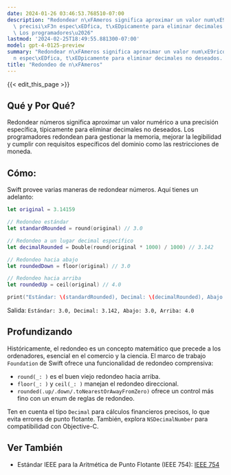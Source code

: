 ```yaml
---
date: 2024-01-26 03:46:53.768510-07:00
description: "Redondear n\xFAmeros significa aproximar un valor num\xE9rico a una\
  \ precisi\xF3n espec\xEDfica, t\xEDpicamente para eliminar decimales no deseados.\
  \ Los programadores\u2026"
lastmod: '2024-02-25T18:49:55.881300-07:00'
model: gpt-4-0125-preview
summary: "Redondear n\xFAmeros significa aproximar un valor num\xE9rico a una precisi\xF3\
  n espec\xEDfica, t\xEDpicamente para eliminar decimales no deseados. Los programadores\u2026"
title: "Redondeo de n\xFAmeros"
---
```


{{< edit_this_page >}}

## Qué y Por Qué?

Redondear números significa aproximar un valor numérico a una precisión específica, típicamente para eliminar decimales no deseados. Los programadores redondean para gestionar la memoria, mejorar la legibilidad y cumplir con requisitos específicos del dominio como las restricciones de moneda.

## Cómo:

Swift provee varias maneras de redondear números. Aquí tienes un adelanto:

```Swift
let original = 3.14159

// Redondeo estándar
let standardRounded = round(original) // 3.0

// Redondeo a un lugar decimal específico
let decimalRounded = Double(round(original * 1000) / 1000) // 3.142

// Redondeo hacia abajo
let roundedDown = floor(original) // 3.0

// Redondeo hacia arriba
let roundedUp = ceil(original) // 4.0

print("Estándar: \(standardRounded), Decimal: \(decimalRounded), Abajo: \(roundedDown), Arriba: \(roundedUp)")
```

Salida: `Estándar: 3.0, Decimal: 3.142, Abajo: 3.0, Arriba: 4.0`

## Profundizando

Históricamente, el redondeo es un concepto matemático que precede a los ordenadores, esencial en el comercio y la ciencia. El marco de trabajo `Foundation` de Swift ofrece una funcionalidad de redondeo comprensiva:

- `round(_: )` es el buen viejo redondeo hacia arriba.
- `floor(_: )` y `ceil(_: )` manejan el redondeo direccional.
- `rounded(.up/.down/.toNearestOrAwayFromZero)` ofrece un control más fino con un enum de reglas de redondeo.

Ten en cuenta el tipo `Decimal` para cálculos financieros precisos, lo que evita errores de punto flotante. También, explora `NSDecimalNumber` para compatibilidad con Objective-C.

## Ver También

- Estándar IEEE para la Aritmética de Punto Flotante (IEEE 754): [IEEE 754](https://ieeexplore.ieee.org/document/4610935)
